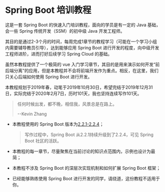 # Spring Boot 培训教程

这是一套 Spring Boot 的快速入门培训教程，面向的学员是有一定的 Java 基础，会一些 Spring 传统开发（SSM）的初中级 Java 开发工程师。

其目的是通过2-3个月的时间，每周完成1章节的教程学习（可能在一个学习小组内需要辅导教员引导），达到能够应用 Spring Boot 进行开发的程度，向中级开发工程师进阶，进而打好后续学习 Spring Cloud 的基础。

虽然本教程提供了一个极简的 vue 入门学习章节，其目的是用来演示如何开发“前后端分离”的应用，但是本教程并不会将前端开发作为重点。相反，在这里，我们只关心后端如何使用 Spring Boot 进行开发。

本教程规划于2019年春，动笔于2019年10月30日，希望完结于2019年12月31日，实际完结于2020年2月7日，历时101天，我也坚持连续写作101天。

>任何时候出发，都不晚，相信我，风景总是在路上。
>
>--Kevin Zhang

- 本教程使用的 Spring Boot 版本为[2.2.1-2.2.4](https://github.com/spring-projects/spring-boot/tree/v2.2.2.RELEASE)；

	> 写作过程中，Spring Boot 从2.2.1持续升级到了2.2.4，可见 Spring  Boot 社区的活跃。

- 本教程的每一章节，尽量聚焦在当前讨论的知识点范围内，示例也设计为最简；

- 本教程不涉及 Spring Boot 的深层次实现机制和如何扩展 Spring Boot 框架；

- 已经能够熟练使用 Spring Boot 进行开发的同学，请绕道，这份教程不适用于你。
